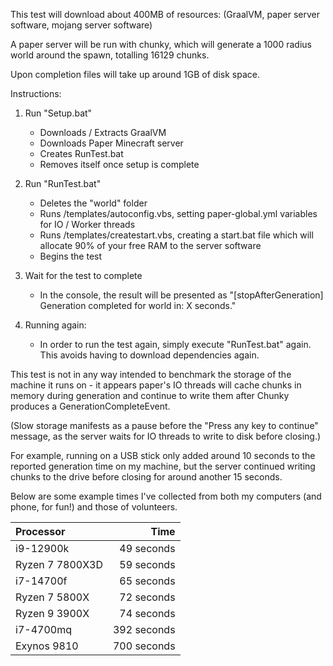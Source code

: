 This test will download about 400MB of resources:
(GraalVM, paper server software, mojang server software)

A paper server will be run with chunky, which will generate
a 1000 radius world around the spawn, totalling 16129 chunks.

Upon completion files will take up around 1GB of disk space.

Instructions:
1. Run "Setup.bat"
    - Downloads / Extracts GraalVM
    - Downloads Paper Minecraft server
    - Creates RunTest.bat
    - Removes itself once setup is complete

2. Run "RunTest.bat"
    - Deletes the "world" folder
    - Runs /templates/autoconfig.vbs, setting paper-global.yml
    variables for IO / Worker threads
    - Runs /templates/createstart.vbs, creating a start.bat file
    which will allocate 90% of your free RAM to the server software
    - Begins the test

3. Wait for the test to complete
    - In the console, the result will be presented as
    "[stopAfterGeneration] Generation completed for world in: X seconds."

4. Running again:
    - In order to run the test again, simply
    execute "RunTest.bat" again. This avoids having
    to download dependencies again. 

This test is not in any way intended to benchmark
the storage of the machine it runs on - it appears
paper's IO threads will cache chunks in memory during
generation and continue to write them after
Chunky produces a GenerationCompleteEvent.

(Slow storage manifests as a pause before the
"Press any key to continue" message, as the 
server waits for IO threads to write to disk
before closing.)

For example, running on a USB stick only added around
10 seconds to the reported generation time on my machine,
but the server continued writing chunks to the drive
before closing for around another 15 seconds.

Below are some example times I've collected from
both my computers (and phone, for fun!) and those of volunteers.

|Processor       |   Time      |
|:---------------|-----------:|
|i9-12900k       |   49 seconds|
|Ryzen 7 7800X3D |   59 seconds|
|i7-14700f       |   65 seconds|
|Ryzen 7 5800X   |   72 seconds|
|Ryzen 9 3900X   |   74 seconds|
|i7-4700mq       |   392 seconds|
|Exynos 9810     |   700 seconds|